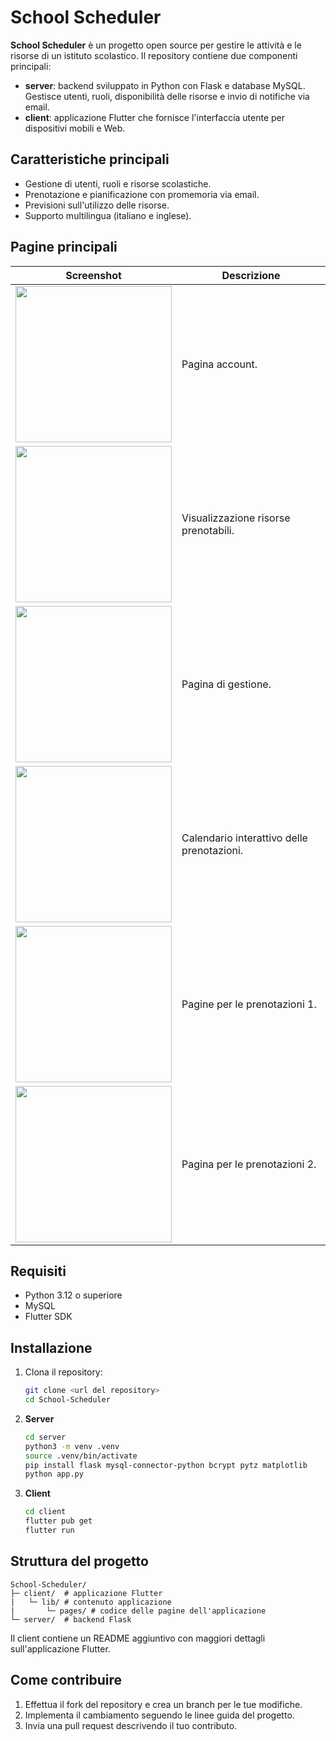 # School Scheduler

**School Scheduler** è un progetto open source per gestire le attività e le risorse di un istituto scolastico. Il repository contiene due componenti principali:

- **server**: backend sviluppato in Python con Flask e database MySQL. Gestisce utenti, ruoli, disponibilità delle risorse e invio di notifiche via email.
- **client**: applicazione Flutter che fornisce l'interfaccia utente per dispositivi mobili e Web.

## Caratteristiche principali

- Gestione di utenti, ruoli e risorse scolastiche.
- Prenotazione e pianificazione con promemoria via email.
- Previsioni sull'utilizzo delle risorse.
- Supporto multilingua (italiano e inglese).

## Pagine principali

| Screenshot | Descrizione |
|------------|-------------|
| <img src="images/Screenshot_20250628_105059.jpg" width="250"/> | Pagina account.                            |
| <img src="images/Screenshot_20250628_105110.jpg" width="250"/> | Visualizzazione risorse prenotabili.       |
| <img src="images/Screenshot_20250628_105123.jpg" width="250"/> | Pagina di gestione.                        |
| <img src="images/Screenshot_20250628_105151.jpg" width="250"/> | Calendario interattivo delle prenotazioni. |
| <img src="images/Screenshot_20250628_105416.jpg" width="250"/> | Pagine per le prenotazioni 1.              |
| <img src="images/Screenshot_20250628_105433.jpg" width="250"/> | Pagina per le prenotazioni 2.              |

## Requisiti

- Python 3.12 o superiore
- MySQL
- Flutter SDK

## Installazione

1. Clona il repository:
   ```bash
   git clone <url del repository>
   cd School-Scheduler
   ```
2. **Server**
   ```bash
   cd server
   python3 -m venv .venv
   source .venv/bin/activate
   pip install flask mysql-connector-python bcrypt pytz matplotlib
   python app.py
   ```
3. **Client**
   ```bash
   cd client
   flutter pub get
   flutter run
   ```

## Struttura del progetto

```
School-Scheduler/
├─ client/  # applicazione Flutter
|   └─ lib/ # contenuto applicazione
|       └─ pages/ # codice delle pagine dell'applicazione
└─ server/  # backend Flask
```

Il client contiene un README aggiuntivo con maggiori dettagli sull'applicazione Flutter.

## Come contribuire

1. Effettua il fork del repository e crea un branch per le tue modifiche.
2. Implementa il cambiamento seguendo le linee guida del progetto.
3. Invia una pull request descrivendo il tuo contributo.
